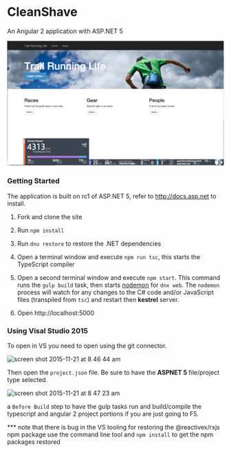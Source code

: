# CleanShave
An Angular 2 application with ASP.NET 5

![ss](readme-ss.png)

### Getting Started
The application is built on rc1 of ASP.NET 5, refer to http://docs.asp.net to install.

1. Fork and clone the site

1. Run `npm install`

1. Run `dnu restore` to restore the .NET dependencies

1. Open a terminal window and execute `npm run tsc`, this starts the TypeScript compiler

1. Open a second terminal window and execute `npm start`.  This command runs the `gulp build` task, then starts [nodemon](http://nodemon.io) for `dnx web`. The `nodemon` process will watch for any changes to the C# code and/or JavaScript files (transpiled from `tsc`) and restart then **kestrel** server.

1. Open http://localhost:5000

### Using Visal Studio 2015
To open in VS you need to open using the git connector.

<img width="392" alt="screen shot 2015-11-21 at 8 46 44 am" src="https://cloud.githubusercontent.com/assets/7681382/11319010/828bae9a-9036-11e5-8e8e-fa09533e5db6.png">

Then open the `project.json` file. Be sure to have the **ASPNET 5** file/project type selected.

<img width="924" alt="screen shot 2015-11-21 at 8 47 23 am" src="https://cloud.githubusercontent.com/assets/7681382/11319012/a6cdbbfe-9036-11e5-9ff9-6f4fc91f90a8.png">

a `Before Build` step to have the gulp tasks run and build/compile the typescript and angular 2 project portions if you are just going to F5.

*** note that there is bug in the VS tooling for restoring the @reactivex/rxjs npm package use the command line tool and `npm install` to get the npm packages restored
